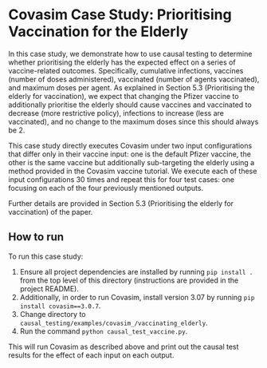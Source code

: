 # Covasim Case Study: Prioritising Vaccination for the Elderly
In this case study, we demonstrate how to use causal testing to determine whether prioritising the elderly
has the expected effect on a series of vaccine-related outcomes. Specifically, cumulative infections, vaccines (number
of doses administered), vaccinated (number of agents vaccinated), and maximum doses per agent. As explained in Section
5.3 (Prioritising the elderly for vaccination), we expect that changing the Pfizer vaccine to additionally prioritise
the elderly should cause vaccines and vaccinated to decrease (more restrictive policy), infections to increase (less
are vaccinated), and no change to the maximum doses since this should always be 2.

This case study directly executes Covasim under two input configurations that differ only in their vaccine input: one
is the default Pfizer vaccine, the other is the same vaccine but additionally sub-targeting the elderly using a method 
provided in the Covasim vaccine tutorial. We execute each of these input configurations 30 times and repeat this for
four test cases: one focusing on each of the four previously mentioned outputs.

Further details are provided in Section 5.3 (Prioritising the elderly for vaccination) of the paper.

## How to run
To run this case study:
1. Ensure all project dependencies are installed by running `pip install .` from the top
level of this directory (instructions are provided in the project README).
2. Additionally, in order to run Covasim, install version 3.07 by running `pip install covasim==3.0.7`.
3. Change directory to `causal_testing/examples/covasim_/vaccinating_elderly`.
4. Run the command `python causal_test_vaccine.py`.

This will run Covasim as described above and print out the causal test results for the effect of each input on each
output.